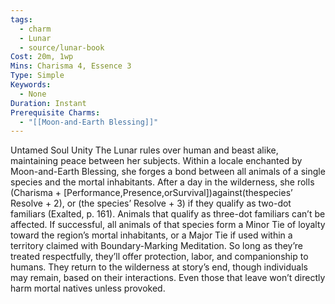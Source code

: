 ```yaml
---
tags:
  - charm
  - Lunar
  - source/lunar-book
Cost: 20m, 1wp
Mins: Charisma 4, Essence 3
Type: Simple
Keywords:
  - None
Duration: Instant
Prerequisite Charms:
  - "[[Moon-and-Earth Blessing]]"
---
```

Untamed Soul Unity The Lunar rules over human and beast alike, maintaining peace between her subjects. Within a locale enchanted by Moon-and-Earth Blessing, she forges a bond between all animals of a single species and the mortal inhabitants. After a day in the wilderness, she rolls (Charisma + [Performance,Presence,orSurvival])against(thespecies’ Resolve + 2), or (the species’ Resolve + 3) if they qualify as two-dot familiars (Exalted, p. 161). Animals that qualify as three-dot familiars can’t be affected. If successful, all animals of that species form a Minor Tie of loyalty toward the region’s mortal inhabitants, or a Major Tie if used within a territory claimed with Boundary-Marking Meditation. So long as they’re treated respectfully, they’ll offer protection, labor, and companionship to humans. They return to the wilderness at story’s end, though individuals may remain, based on their interactions. Even those that leave won’t directly harm mortal natives unless provoked.